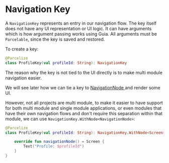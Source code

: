 # Navigation Key

A `NavigationKey` represents an entry in our navigation flow. The key itself does not have any UI representation or UI logic. It can have arguments which is how argument passing works using Guia. All arguments must be `Parcelable`, since the key is saved and restored.

To create a key:

```kotlin
@Parcelize
class ProfileKey(val profileId: String): NavigationKey
```

The reason why the key is not tied to the UI directly is to make multi module navigation easier.&#x20;

We will see later how we can tie a key to [NavigationNode ](navigation-node.md)and render some UI.

However, not all projects are multi module, to make it easier to have support for both multi module and single module applications, or even modules that have their own navigation flows and don't require this separation within that module, we can use `NavigationKey.WithNode<NavigationNode>`:

```kotlin
@Parcelize
class ProfileKey(val profileId: String): NavigationKey.WithNode<Screen> {

    override fun navigationNode() = Screen { 
        Text("Profile: $profileId")
    }
}
```

